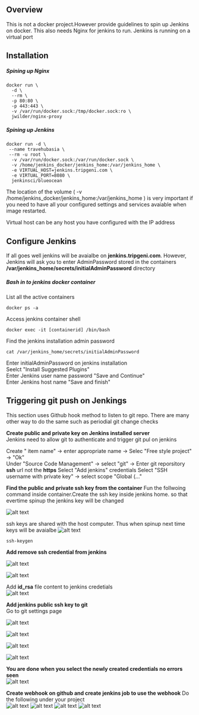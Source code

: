 ## Overview
This is not a docker project.However provide guidelines to spin up Jenkins on docker. This also needs Nginx for jenkins to run. Jenkins is running on a virtual port

## Installation
##### Spining up Nginx
```
docker run \
  -d \
  --rm \
  -p 80:80 \
  -p 443:443 \
  -v /var/run/docker.sock:/tmp/docker.sock:ro \
  jwilder/nginx-proxy
  ```
##### Spining up Jenkins
```
docker run -d \
 --name travehubasia \
 --rm -u root \
  -v /var/run/docker.sock:/var/run/docker.sock \
  -v /home/jenkins_docker/jenkins_home:/var/jenkins_home \
  -e VIRTUAL_HOST=jenkins.tripgeni.com \
  -e VIRTUAL_PORT=8080 \
  jenkinsci/blueocean
````
The location of the volume ( -v /home/jenkins_docker/jenkins_home:/var/jenkins_home \) is very important if you need to have all your configured settings and services avaiable when image restarted. 

Virtual host can be any host you have configured with the IP address

## Configure Jenkins
If all goes well jenkins will be avaialbe on **jenkins.tripgeni.com**. However, Jenkins will ask you to enter AdminPassword stored in the containers **/var/jenkins_home/secrets/initialAdminPassword** directory

##### Bash in to jenkins docker container
List all the active containers
```
docker ps -a
```
Access jenkins container shell
```
docker exec -it [containerid] /bin/bash
```
Find the jenkins installation admin password
```
cat /var/jenkins_home/secrets/initialAdminPassword
```
Enter initialAdminPassword on jenkins installation  
Seelct "Install Suggested Plugins"  
Enter Jenkins user name password "Save and Continue"  
Enter Jenkins host name "Save and finish"  

## Triggering git push on Jenkings
This section uses Github hook method to listen to git repo. There are many other way to do the same such as periodial git change checks

**Create public and private key on Jenkins installed server**  
Jenkins need to allow git to authenticate and trigger git pul on jenkins

Create " item name" -> enter appropriate name -> Selec "Free style project" -> "Ok"  
Under "Source Code Management" -> select "git" -> Enter git reporsitory **ssh** url not the **https**
Select "Add jenkins" credentials
Select "SSH username with private key" -> select scope "Global (..."

**Find the public and private ssh key from the container**
Fun the follwoing command inside container.Create the ssh key inside jenkins home. so that evertime spinup the jenkins key will be changed

![alt text](https://github.com/nadeeravista/jenkins_on_docker/blob/master/images/ssh-key-create-inside-container-and-on-shared-volume.png) 

ssh keys are shared with the host computer. Thus when spinup next time keys will be avaialbe
![alt text](https://github.com/nadeeravista/jenkins_on_docker/blob/master/images/ssh-key-is-shared-with-the-host.png)  


```
ssh-keygen
```

**Add remove ssh credential from jenkins**  

![alt text](https://github.com/nadeeravista/jenkins_on_docker/blob/master/images/jenkins-find-credetntials.png)


![alt text](https://github.com/nadeeravista/jenkins_on_docker/blob/master/images/jenkins-add-credetntials.png)


Add **id_rsa** file content to jenkins credetials  
![alt text](https://github.com/nadeeravista/jenkins_on_docker/blob/master/images/add-private-key-to-jenkins.png)

**Add jenkins public ssh key to git**  
Go to git settings page

![alt text](https://github.com/nadeeravista/jenkins_on_docker/blob/master/images/ssh-public-key-adding-to-git-0.png)

![alt text](https://github.com/nadeeravista/jenkins_on_docker/blob/master/images/ssh-public-key-adding-to-git-1.png)

![alt text](https://github.com/nadeeravista/jenkins_on_docker/blob/master/images/ssh-public-key-adding-to-git-2.png)

![alt text](https://github.com/nadeeravista/jenkins_on_docker/blob/master/images/ssh-public-key-adding-to-git-3.png)

**You are done when you select the newly created credentials no errors seen**  
![alt text](https://github.com/nadeeravista/jenkins_on_docker/blob/master/images/no-errors-jenkins-git-ok.png)

**Create webhook on github and create jenkins job to use the webhook** 
Do the following under your project  
![alt text](https://github.com/nadeeravista/jenkins_on_docker/blob/master/images/create-web-hook-0.png)
![alt text](https://github.com/nadeeravista/jenkins_on_docker/blob/master/images/create-web-hook-1.png)
![alt text](https://github.com/nadeeravista/jenkins_on_docker/blob/master/images/create-web-hook-2.png)
![alt text](https://github.com/nadeeravista/jenkins_on_docker/blob/master/images/create-web-hook-3.png)


